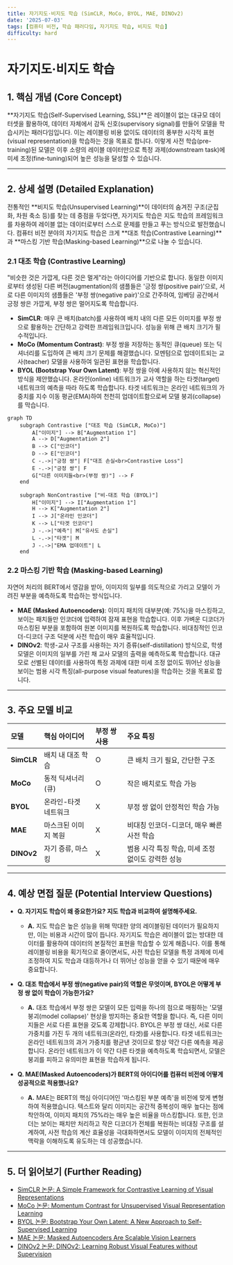 ```yaml
---
title: 자기지도·비지도 학습 (SimCLR, MoCo, BYOL, MAE, DINOv2)
date: '2025-07-03'
tags: [컴퓨터 비전, 학습 패러다임, 자기지도 학습, 비지도 학습]
difficulty: hard
---
```


# 자기지도·비지도 학습

## 1. 핵심 개념 (Core Concept)

\*\*자기지도 학습(Self-Supervised Learning, SSL)\*\*은 레이블이 없는 대규모 데이터셋을 활용하여, 데이터 자체에서 감독 신호(supervisory signal)를 만들어 모델을 학습시키는 패러다임입니다. 이는 레이블링 비용 없이도 데이터의 풍부한 시각적 표현(visual representation)을 학습하는 것을 목표로 합니다. 이렇게 사전 학습(pre-training)된 모델은 이후 소량의 레이블 데이터만으로 특정 과제(downstream task)에 미세 조정(fine-tuning)되어 높은 성능을 달성할 수 있습니다.

______________________________________________________________________

## 2. 상세 설명 (Detailed Explanation)

전통적인 \*\*비지도 학습(Unsupervised Learning)\*\*이 데이터의 숨겨진 구조(군집화, 차원 축소 등)를 찾는 데 중점을 두었다면, 자기지도 학습은 지도 학습의 프레임워크를 차용하여 레이블 없는 데이터로부터 스스로 문제를 만들고 푸는 방식으로 발전했습니다. 컴퓨터 비전 분야의 자기지도 학습은 크게 \*\*대조 학습(Contrastive Learning)\*\*과 \*\*마스킹 기반 학습(Masking-based Learning)\*\*으로 나눌 수 있습니다.

### 2.1 대조 학습 (Contrastive Learning)

"비슷한 것은 가깝게, 다른 것은 멀게"라는 아이디어를 기반으로 합니다. 동일한 이미지로부터 생성된 다른 버전(augmentation)의 샘플들은 '긍정 쌍(positive pair)'으로, 서로 다른 이미지의 샘플들은 '부정 쌍(negative pair)'으로 간주하여, 임베딩 공간에서 긍정 쌍은 가깝게, 부정 쌍은 멀어지도록 학습합니다.

- **SimCLR**: 매우 큰 배치(batch)를 사용하여 배치 내의 다른 모든 이미지를 부정 쌍으로 활용하는 간단하고 강력한 프레임워크입니다. 성능을 위해 큰 배치 크기가 필수적입니다.
- **MoCo (Momentum Contrast)**: 부정 쌍을 저장하는 동적인 큐(queue) 또는 딕셔너리를 도입하여 큰 배치 크기 문제를 해결했습니다. 모멘텀으로 업데이트되는 교사(teacher) 모델을 사용하여 일관된 표현을 학습합니다.
- **BYOL (Bootstrap Your Own Latent)**: 부정 쌍을 아예 사용하지 않는 혁신적인 방식을 제안했습니다. 온라인(online) 네트워크가 교사 역할을 하는 타겟(target) 네트워크의 예측을 따라 하도록 학습합니다. 타겟 네트워크는 온라인 네트워크의 가중치를 지수 이동 평균(EMA)하여 천천히 업데이트함으로써 모델 붕괴(collapse)를 막습니다.

```mermaid
graph TD
    subgraph Contrastive ["대조 학습 (SimCLR, MoCo)"]
        A["이미지"] --> B["Augmentation 1"]
        A --> D["Augmentation 2"]
        B --> C["인코더"]
        D --> E["인코더"]
        C -.->|"긍정 쌍"| F["대조 손실<br>Contrastive Loss"]
        E -.->|"긍정 쌍"| F
        G["다른 이미지들<br>(부정 쌍)"] --> F
    end

    subgraph NonContrastive ["비-대조 학습 (BYOL)"]
        H["이미지"] --> I["Augmentation 1"]
        H --> K["Augmentation 2"]
        I --> J["온라인 인코더"]
        K --> L["타겟 인코더"]
        J -.->|"예측"| M["유사도 손실"]
        L -.->|"타겟"| M
        J -.->|"EMA 업데이트"| L
    end
```

### 2.2 마스킹 기반 학습 (Masking-based Learning)

자연어 처리의 BERT에서 영감을 받아, 이미지의 일부를 의도적으로 가리고 모델이 가려진 부분을 예측하도록 학습하는 방식입니다.

- **MAE (Masked Autoencoders)**: 이미지 패치의 대부분(예: 75%)을 마스킹하고, 보이는 패치들만 인코더에 입력하여 잠재 표현을 학습합니다. 이후 가벼운 디코더가 마스킹된 부분을 포함하여 원본 이미지를 복원하도록 학습합니다. 비대칭적인 인코더-디코더 구조 덕분에 사전 학습이 매우 효율적입니다.
- **DINOv2**: 학생-교사 구조를 사용하는 자기 증류(self-distillation) 방식으로, 학생 모델은 이미지의 일부를 가린 채 교사 모델의 출력을 예측하도록 학습합니다. 대규모로 선별된 데이터를 사용하여 특정 과제에 대한 미세 조정 없이도 뛰어난 성능을 보이는 범용 시각 특징(all-purpose visual features)을 학습하는 것을 목표로 합니다.

______________________________________________________________________

## 3. 주요 모델 비교

| 모델       | 핵심 아이디어        | 부정 쌍 사용 | 주요 특징                                         |
| :--------- | :------------------- | :----------- | :------------------------------------------------ |
| **SimCLR** | 배치 내 대조 학습    | O            | 큰 배치 크기 필요, 간단한 구조                    |
| **MoCo**   | 동적 딕셔너리 (큐)   | O            | 작은 배치로도 학습 가능                           |
| **BYOL**   | 온라인-타겟 네트워크 | X            | 부정 쌍 없이 안정적인 학습 가능                   |
| **MAE**    | 마스크된 이미지 복원 | X            | 비대칭 인코더-디코더, 매우 빠른 사전 학습         |
| **DINOv2** | 자기 증류, 마스킹    | X            | 범용 시각 특징 학습, 미세 조정 없이도 강력한 성능 |

______________________________________________________________________

## 4. 예상 면접 질문 (Potential Interview Questions)

- **Q. 자기지도 학습이 왜 중요한가요? 지도 학습과 비교하여 설명해주세요.**

  - **A.** 지도 학습은 높은 성능을 위해 막대한 양의 레이블링된 데이터가 필요하지만, 이는 비용과 시간이 많이 듭니다. 자기지도 학습은 레이블이 없는 방대한 데이터를 활용하여 데이터의 본질적인 표현을 학습할 수 있게 해줍니다. 이를 통해 레이블링 비용을 획기적으로 줄이면서도, 사전 학습된 모델을 특정 과제에 미세 조정하여 지도 학습과 대등하거나 더 뛰어난 성능을 얻을 수 있기 때문에 매우 중요합니다.

- **Q. 대조 학습에서 부정 쌍(negative pair)의 역할은 무엇이며, BYOL은 어떻게 부정 쌍 없이 학습이 가능한가요?**

  - **A.** 대조 학습에서 부정 쌍은 모델이 모든 입력을 하나의 점으로 매핑하는 '모델 붕괴(model collapse)' 현상을 방지하는 중요한 역할을 합니다. 즉, 다른 이미지들은 서로 다른 표현을 갖도록 강제합니다. BYOL은 부정 쌍 대신, 서로 다른 가중치를 가진 두 개의 네트워크(온라인, 타겟)를 사용합니다. 타겟 네트워크는 온라인 네트워크의 과거 가중치를 평균낸 것이므로 항상 약간 다른 예측을 제공합니다. 온라인 네트워크가 이 약간 다른 타겟을 예측하도록 학습되면서, 모델은 붕괴를 피하고 유의미한 표현을 학습하게 됩니다.

- **Q. MAE(Masked Autoencoders)가 BERT의 아이디어를 컴퓨터 비전에 어떻게 성공적으로 적용했나요?**

  - **A.** MAE는 BERT의 핵심 아이디어인 '마스킹된 부분 예측'을 비전에 맞게 변형하여 적용했습니다. 텍스트와 달리 이미지는 공간적 중복성이 매우 높다는 점에 착안하여, 이미지 패치의 75%라는 매우 높은 비율을 마스킹합니다. 또한, 인코더는 보이는 패치만 처리하고 작은 디코더가 전체를 복원하는 비대칭 구조를 설계하여, 사전 학습의 계산 효율성을 극대화하면서도 모델이 이미지의 전체적인 맥락을 이해하도록 유도하는 데 성공했습니다.

______________________________________________________________________

## 5. 더 읽어보기 (Further Reading)

- [SimCLR 논문: A Simple Framework for Contrastive Learning of Visual Representations](https://arxiv.org/abs/2002.05709)
- [MoCo 논문: Momentum Contrast for Unsupervised Visual Representation Learning](https://arxiv.org/abs/1911.05722)
- [BYOL 논문: Bootstrap Your Own Latent: A New Approach to Self-Supervised Learning](https://arxiv.org/abs/2006.07733)
- [MAE 논문: Masked Autoencoders Are Scalable Vision Learners](https://arxiv.org/abs/2111.06377)
- [DINOv2 논문: DINOv2: Learning Robust Visual Features without Supervision](https://arxiv.org/abs/2304.07193)
